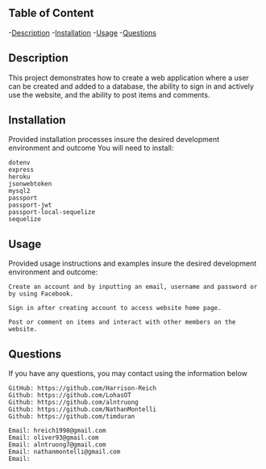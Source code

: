   ## Table of Content

  -[Description](#description)
  -[Installation](#installation)
  -[Usage](#usage)
  -[Questions](#questions)

  ## Description
  This project demonstrates how to create a web application where a user can be created and added to a database, the ability to sign in and actively use the website, and the ability to post items and comments.

  ## Installation
  Provided installation processes insure the desired development environment and outcome
  You will need to install:

    dotenv
    express
    heroku
    jsonwebtoken
    mysql2
    passport
    passport-jwt
    passport-local-sequelize
    sequelize

  ## Usage
  Provided usage instructions and examples insure the desired development environment and outcome:

    Create an account and by inputting an email, username and password or by using Facebook.

    Sign in after creating account to access website home page.

    Post or comment on items and interact with other members on the website.

  ## Questions
If you have any questions, you may contact using the information below

    GitHub: https://github.com/Harrison-Reich
    Github: https://github.com/LohasOT
    Github: https://github.com/alntruong
    Github: https://github.com/NathanMontelli
    Github: https://github.com/timduran

    Email: hreich1998@gmail.com
    Email: oliver93@gmail.com
    Email: alntruong7@gmail.com
    Email: nathanmontelli@gmail.com
    Email: 